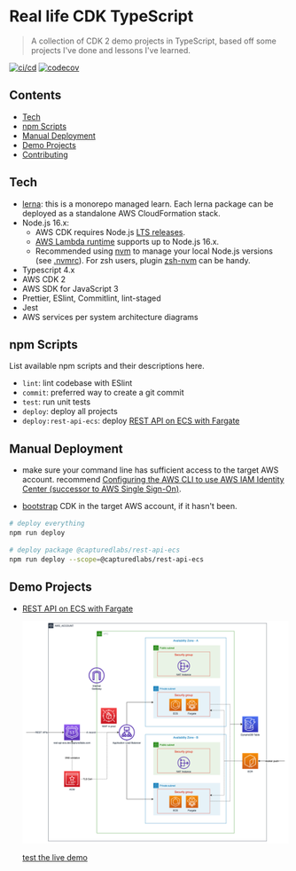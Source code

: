 # Real life CDK TypeScript

> A collection of CDK 2 demo projects in TypeScript, based off some projects I've done and lessons I've learned.

[![ci/cd](https://github.com/chrischenyc/real-life-cdk-typescript/actions/workflows/cicd.yml/badge.svg)](https://github.com/chrischenyc/real-life-cdk-typescript/actions/workflows/cicd.yml)
[![codecov](https://codecov.io/gh/chrischenyc/real-life-cdk-typescript/branch/main/graph/badge.svg?token=l0SHtYGbgh)](https://codecov.io/gh/chrischenyc/real-life-cdk-typescript)

## Contents

-   [Tech](#tech)
-   [npm Scripts](#npm-scripts)
-   [Manual Deployment](#manual-deployment)
-   [Demo Projects](#demo-projects)
-   [Contributing](CONTRIBUTING.md)

## Tech

-   [lerna](https://lerna.js.org/): this is a monorepo managed learn. Each lerna package can be deployed as a standalone AWS CloudFormation stack.
-   Node.js 16.x:
    -   AWS CDK requires Node.js [LTS releases](https://nodejs.org/en/about/releases/).
    -   [AWS Lambda runtime](https://docs.aws.amazon.com/lambda/latest/dg/lambda-runtimes.html) supports up to Node.js 16.x.
    -   Recommended using [nvm](https://github.com/nvm-sh/nvm) to manage your local Node.js versions (see [.nvmrc](.nvmrc)). For zsh users, plugin [zsh-nvm](https://github.com/lukechilds/zsh-nvm) can be handy.
-   Typescript 4.x
-   AWS CDK 2
-   AWS SDK for JavaScript 3
-   Prettier, ESlint, Commitlint, lint-staged
-   Jest
-   AWS services per system architecture diagrams

## npm Scripts

List available npm scripts and their descriptions here.

-   `lint`: lint codebase with ESlint
-   `commit`: preferred way to create a git commit
-   `test`: run unit tests
-   `deploy`: deploy all projects
-   `deploy:rest-api-ecs`: deploy [REST API on ECS with Fargate](#rest-api-on-ecs-with-fargate)

## Manual Deployment

-   make sure your command line has sufficient access to the target AWS account. recommend [Configuring the AWS CLI to use AWS IAM Identity Center (successor to AWS Single Sign-On)](https://docs.aws.amazon.com/cli/latest/userguide/cli-configure-sso.html).

-   [bootstrap](https://docs.aws.amazon.com/cdk/v2/guide/bootstrapping.html) CDK in the target AWS account, if it hasn't been.

```bash
# deploy everything
npm run deploy
```

```bash
# deploy package @capturedlabs/rest-api-ecs
npm run deploy --scope=@capturedlabs/rest-api-ecs
```

## Demo Projects

-   [REST API on ECS with Fargate](./packages/rest-api-ecs/README.md)

    ![](./packages/rest-api-ecs/architecture.png)

    [test the live demo](./packages/rest-api-ecs/README.md#live-api-endpoints)
